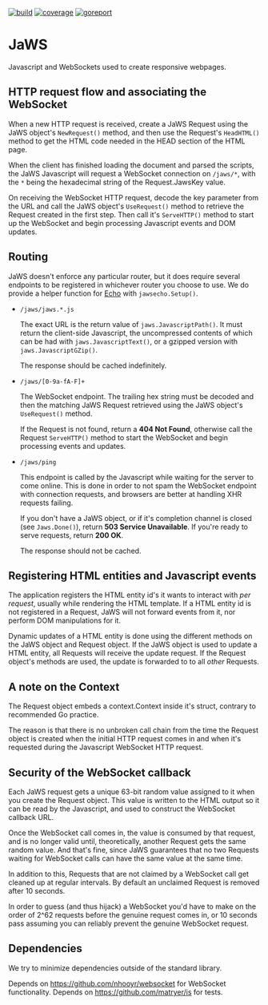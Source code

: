 [![build](https://github.com/linkdata/jaws/actions/workflows/go.yml/badge.svg)](https://github.com/linkdata/jaws/actions/workflows/go.yml)
[![coverage](https://coveralls.io/repos/github/linkdata/jaws/badge.svg?branch=main)](https://coveralls.io/github/linkdata/jaws?branch=main)
[![goreport](https://goreportcard.com/badge/github.com/linkdata/jaws)](https://goreportcard.com/report/github.com/linkdata/jaws)

# JaWS

Javascript and WebSockets used to create responsive webpages.

## HTTP request flow and associating the WebSocket

When a new HTTP request is received, create a JaWS Request using the JaWS
object's `NewRequest()` method, and then use the Request's `HeadHTML()` 
method to get the HTML code needed in the HEAD section of the HTML page.

When the client has finished loading the document and parsed the scripts,
the JaWS Javascript will request a WebSocket connection on `/jaws/*`, 
with the `*` being the hexadecimal string of the Request.JawsKey value.

On receiving the WebSocket HTTP request, decode the key parameter from 
the URL and call the JaWS object's `UseRequest()` method to retrieve the
Request created in the first step. Then call it's `ServeHTTP()` method to
start up the WebSocket and begin processing Javascript events and DOM updates.

## Routing

JaWS doesn't enforce any particular router, but it does require several
endpoints to be registered in whichever router you choose to use. We do
provide a helper function for [Echo](https://echo.labstack.com/) with
`jawsecho.Setup()`.

* `/jaws/jaws.*.js`

  The exact URL is the return value of `jaws.JavascriptPath()`. It must return
  the client-side Javascript, the uncompressed contents of which can be had with
  `jaws.JavascriptText()`, or a gzipped version with `jaws.JavascriptGZip()`.

  The response should be cached indefinitely.

* `/jaws/[0-9a-fA-F]+`

  The WebSocket endpoint. The trailing hex string must be decoded and then the
  matching JaWS Request retrieved using the JaWS object's `UseRequest()` method.

  If the Request is not found, return a **404 Not Found**, otherwise call the
  Request `ServeHTTP()` method to start the WebSocket and begin processing
  events and updates.

* `/jaws/ping`

  This endpoint is called by the Javascript while waiting for the server to
  come online. This is done in order to not spam the WebSocket endpoint with
  connection requests, and browsers are better at handling XHR requests failing.

  If you don't have a JaWS object, or if it's completion channel is closed (see
  `Jaws.Done()`), return **503 Service Unavailable**. If you're ready to serve
  requests, return **200 OK**.
  
  The response should not be cached.

## Registering HTML entities and Javascript events

The application registers the HTML entity id's it wants to interact with
*per request*, usually while rendering the HTML template. If a HTML entity
id is not registered in a Request, JaWS will not forward events from it,
nor perform DOM manipulations for it. 

Dynamic updates of a HTML entity is done using the different methods on
the JaWS object and Request object. If the JaWS object is used to update
a HTML entity, all Requests will receive the update request. If the Request 
object's methods are used, the update is forwarded to to all *other* Requests.

## A note on the Context

The Request object embeds a context.Context inside it's struct,
contrary to recommended Go practice.

The reason is that there is no unbroken call chain from the time the Request
object is created when the initial HTTP request comes in and when it's 
requested during the Javascript WebSocket HTTP request.

## Security of the WebSocket callback

Each JaWS request gets a unique 63-bit random value assigned to it when you 
create the Request object. This value is written to the HTML output so it
can be read by the Javascript, and used to construct the WebSocket callback
URL.

Once the WebSocket call comes in, the value is consumed by that request,
and is no longer valid until, theoretically, another Request gets the same
random value. And that's fine, since JaWS guarantees that no two Requests
waiting for WebSocket calls can have the same value at the same time.

In addition to this, Requests that are not claimed by a WebSocket call get
cleaned up at regular intervals. By default an unclaimed Request is 
removed after 10 seconds.

In order to guess (and thus hijack) a WebSocket you'd have to make on the
order of 2^62 requests before the genuine request comes in, or 10 seconds
pass assuming you can reliably prevent the genuine WebSocket request.

## Dependencies

We try to minimize dependencies outside of the standard library.

Depends on https://github.com/nhooyr/websocket for WebSocket functionality.
Depends on https://github.com/matryer/is for tests.
